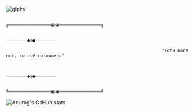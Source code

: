 

   ![giphy](https://github.com/PavelSmerdiakov/PavelSmerdiakov/assets/157140644/b7bb3c6f-ce62-4a9b-ad9e-0d4bb4acacb1)


                                                            ╔════════════════▣◎▣════════════════╗ 
                                                                          
                                                                     ────────●◎●────────
                                                                          
                                                               "Если Бога нет, то всё позволено"
                                                                          
                                                                          
                                                                     ────────●◎●────────
                                                                          
                                                            ╚════════════════▣◎▣════════════════╝

![Anurag's GitHub stats](https://github-readme-stats.vercel.app/api?username=PavelSmerdiakov&show_icons=true&theme=radical)

               
                
<!---
PavelSmerdiakov/PavelSmerdiakov is a ✨ special ✨ repository because its `README.md` (this file) appears on your GitHub profile.
You can click the Preview link to take a look at your changes.
--->
